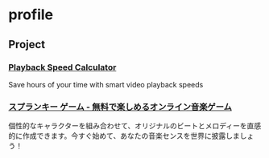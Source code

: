 # profile

## Project

### [Playback Speed Calculator](https://playbackspeedcalculator.online/)

Save hours of your time with smart video playback speeds
​
### [スプランキー ゲーム - 無料で楽しめるオンライン音楽ゲーム](https://sprunkigamebox.online)

個性的なキャラクターを組み合わせて、オリジナルのビートとメロディーを直感的に作成できます。今すぐ始めて、あなたの音楽センスを世界に披露しましょう！

